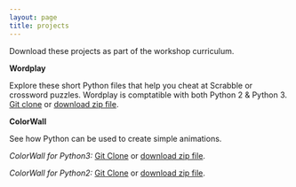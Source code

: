 ```yaml
---
layout: page
title: projects
---
```


Download these projects as part of the workshop curriculum.

**Wordplay**

Explore these short Python files that help you cheat at Scrabble or crossword puzzles.  Wordplay is comptatible with both Python 2 & Python 3.
[Git clone](https://github.com/PyStarPhilly/Wordplay) or [download zip file](https://github.com/PyStarPhilly/Wordplay/archive/master.zip).

**ColorWall**

See how Python can be used to create simple animations.

*ColorWall for Python3:*  [Git Clone](https://github.com/PyStarPhilly/Colorwall3) or [download zip file](https://github.com/PyStarPhilly/Colorwall3/archive/master.zip).

*ColorWall for Python2:* [Git Clone](https://github.com/PyStarPhilly/ColorWall) or [download zip file](https://github.com/PyStarPhilly/ColorWall/archive/master.zip).


